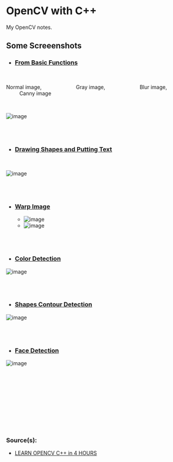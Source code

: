 # OpenCV with C++
My OpenCV notes. 

## Some Screeenshots
* ### [From Basic Functions](https://github.com/kaanakgundogdu/learning-opencv/tree/main/03-Basic-Functions/basicfunctions)

<br>

Normal image, &emsp; &emsp; &emsp; &emsp; &emsp; Gray image,  &emsp; &emsp; &emsp; &emsp; &emsp;  Blur image, &emsp; &emsp; &emsp; &emsp; &emsp; Canny image

<br>

![image](https://user-images.githubusercontent.com/62032779/221592669-90563c11-936c-40ae-9140-5d5b5b5cfeb3.png)

<br> <br> 

* ### [Drawing Shapes and Putting Text](https://github.com/kaanakgundogdu/learning-opencv/tree/main/05-Drawing-Shapes-and-Text/drawingshapesandtext)

<br>

![image](https://user-images.githubusercontent.com/62032779/221895928-d2739a1d-c399-47fb-9f7a-acded7cd1480.png)

<br> <br> 

* ### [Warp Image](https://github.com/kaanakgundogdu/learning-opencv/tree/main/06-Warp-Images/warpimages)
  - ![image](https://user-images.githubusercontent.com/62032779/221914249-dca2a191-419d-4f14-9453-679d067923f2.png)
  - ![image](https://user-images.githubusercontent.com/62032779/221914065-c0c80448-7a46-4193-b997-1374ca6a43bf.png)

<br> <br> 

* ### [Color Detection](https://github.com/kaanakgundogdu/learning-opencv/tree/main/07-Color-Detection/colordetection)
![image](https://user-images.githubusercontent.com/62032779/223713604-c0483a53-50fd-4c4d-aa56-f6fe7d1ff05a.png)

<br> <br> 

* ### [Shapes Contour Detection](https://github.com/kaanakgundogdu/learning-opencv/tree/main/08-Shapes-Contour-Detection/shapescontourdetection)
![image](https://user-images.githubusercontent.com/62032779/223732797-11372c6d-76e5-46da-ba5a-6ba6d56ce785.png)

<br> <br> 

* ### [Face Detection](https://github.com/kaanakgundogdu/learning-opencv/tree/main/09-Face-Detection/facedetection)
![image](https://user-images.githubusercontent.com/62032779/223740823-03927641-0c4a-4018-8cfa-ff77f67a2044.png)


<br> <br> <br> <br> <br> <br> <br> <br> <br> 



### Source(s):
- [LEARN OPENCV C++ in 4 HOURS](https://www.youtube.com/watch?v=2FYm3GOonhk)
